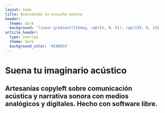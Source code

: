 ```yaml
---
layout: home
title: Bienvenida tu escucha atenta
header:
  theme: dark
  background: 'linear-gradient(135deg, rgb(51, 0, 51), rgb(135, 0, 135))'
article_header:
  type: overlay
  theme: dark
  background_color: '#190033'
---
```


# Suena tu imaginario acústico

## Artesanías copyleft sobre comunicación acústica y narrativa sonora con medios analógicos y digitales. Hecho con software libre.
